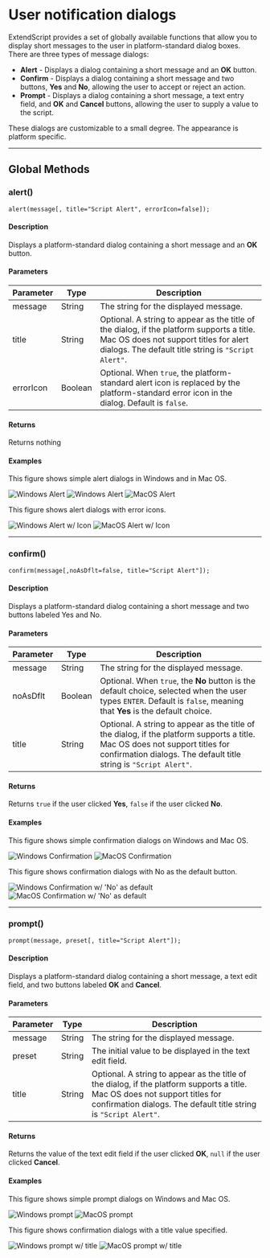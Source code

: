 # User notification dialogs

ExtendScript provides a set of globally available functions that allow you to display short messages to the user in platform-standard dialog boxes. There are three types of message dialogs:

- **Alert** - Displays a dialog containing a short message and an **OK** button.
- **Confirm** - Displays a dialog containing a short message and two buttons, **Yes** and **No**, allowing the user to accept or reject an action.
- **Prompt** - Displays a dialog containing a short message, a text entry field, and **OK** and **Cancel** buttons, allowing the user to supply a value to the script.

These dialogs are customizable to a small degree. The appearance is platform specific.

---

## Global Methods

### alert()

`alert(message[, title="Script Alert", errorIcon=false]);`

#### Description

Displays a platform-standard dialog containing a short message and an **OK** button.

#### Parameters

| Parameter |  Type   |                                                                                        Description                                                                                         |
| --------- | ------- | ------------------------------------------------------------------------------------------------------------------------------------------------------------------------------------------ |
| message   | String  | The string for the displayed message.                                                                                                                                                      |
| title     | String  | Optional. A string to appear as the title of the dialog, if the platform supports a title. Mac OS does not support titles for alert dialogs. The default title string is `"Script Alert"`. |
| errorIcon | Boolean | Optional. When `true`, the platform-standard alert icon is replaced by the platform-standard error icon in the dialog. Default is `false`.                                                 |

#### Returns

Returns nothing

#### Examples

This figure shows simple alert dialogs in Windows and in Mac OS.

![Windows Alert](./_static/08_extendscript-tools_user-notification-dialogs_alert_win1.jpg)
![Windows Alert](./_static/08_extendscript-tools_user-notification-dialogs_alert_win2.jpg)
![MacOS Alert](./_static/08_extendscript-tools_user-notification-dialogs_alert_macos.jpg)

This figure shows alert dialogs with error icons.

![Windows Alert w/ Icon](./_static/08_extendscript-tools_user-notification-dialogs_alert_win-icon.jpg)
![MacOS Alert w/ Icon](./_static/08_extendscript-tools_user-notification-dialogs_alert_macos-icon.jpg)

---

### confirm()

`confirm(message[,noAsDflt=false, title="Script Alert"]);`

#### Description

Displays a platform-standard dialog containing a short message and two buttons labeled Yes and No.

#### Parameters

| Parameter |  Type   |                                                                                            Description                                                                                            |
| --------- | ------- | ------------------------------------------------------------------------------------------------------------------------------------------------------------------------------------------------- |
| message   | String  | The string for the displayed message.                                                                                                                                                             |
| noAsDflt  | Boolean | Optional. When `true`, the **No** button is the default choice, selected when the user types `ENTER`. Default is `false`, meaning that **Yes** is the default choice.                             |
| title     | String  | Optional. A string to appear as the title of the dialog, if the platform supports a title. Mac OS does not support titles for confirmation dialogs. The default title string is `"Script Alert"`. |

#### Returns

Returns `true` if the user clicked **Yes**, `false` if the user clicked **No**.

#### Examples

This figure shows simple confirmation dialogs on Windows and Mac OS.

![Windows Confirmation](./_static/08_extendscript-tools_user-notification-dialogs_confirmation_win.jpg)
![MacOS Confirmation](./_static/08_extendscript-tools_user-notification-dialogs_confirmation_macos.jpg)

This figure shows confirmation dialogs with No as the default button.

![Windows Confirmation w/ 'No' as default](./_static/08_extendscript-tools_user-notification-dialogs_confirmation_win-no-default.jpg)
![MacOS Confirmation w/ 'No' as default](./_static/08_extendscript-tools_user-notification-dialogs_confirmation_macos-no-default.jpg)

---

### prompt()

`prompt(message, preset[, title="Script Alert"]);`

#### Description

Displays a platform-standard dialog containing a short message, a text edit field, and two buttons labeled **OK** and **Cancel**.

#### Parameters

| Parameter |  Type  |                                                                                            Description                                                                                            |
| --------- | ------ | ------------------------------------------------------------------------------------------------------------------------------------------------------------------------------------------------- |
| message   | String | The string for the displayed message.                                                                                                                                                             |
| preset    | String | The initial value to be displayed in the text edit field.                                                                                                                                         |
| title     | String | Optional. A string to appear as the title of the dialog, if the platform supports a title. Mac OS does not support titles for confirmation dialogs. The default title string is `"Script Alert"`. |

#### Returns

Returns the value of the text edit field if the user clicked **OK**, `null` if the user clicked **Cancel**.

#### Examples

This figure shows simple prompt dialogs on Windows and Mac OS.

![Windows prompt](./_static/08_extendscript-tools_user-notification-dialogs_prompt_win.jpg)
![MacOS prompt](./_static/08_extendscript-tools_user-notification-dialogs_prompt_macos.jpg)

This figure shows confirmation dialogs with a title value specified.

![Windows prompt w/ title](./_static/08_extendscript-tools_user-notification-dialogs_prompt_win-title.jpg)
![MacOS prompt w/ title](./_static/08_extendscript-tools_user-notification-dialogs_prompt_macos-title.jpg)
